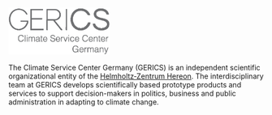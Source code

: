 <img src="https://raw.githubusercontent.com/climate-service-center/.github/main/profile/logo_GERICS_english_only_text.png" width="200">

The Climate Service Center Germany (GERICS) is an independent scientific organizational entity of the [Helmholtz‐Zentrum Hereon](https://www.hereon.de). 
The interdisciplinary team at GERICS develops scientifically based prototype products and services to support decision-makers in politics, business and public administration in adapting to climate change.
